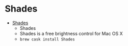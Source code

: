 # Shades
- [Shades](https://www.charcoaldesign.co.uk/shades)
  -  Shades
  - Shades is a free brightness control for Mac OS X
  - `brew cask install Shades`
